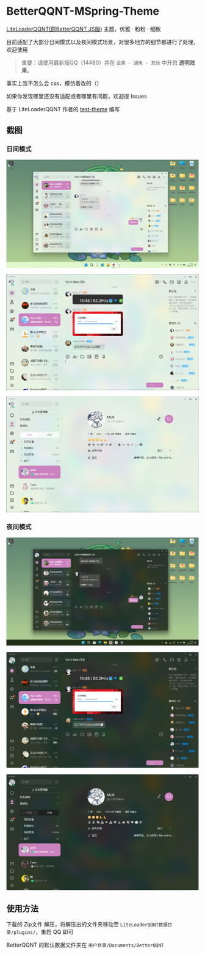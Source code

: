 # BetterQQNT-MSpring-Theme

[LiteLoaderQQNT(原BetterQQNT JS版)](https://github.com/mo-jinran/BetterQQNT) 主题，优雅 · 粉粉 · 细致

目前适配了大部分日间模式以及夜间模式场景，对很多地方的细节都进行了处理，欢迎使用

> 重要：请使用最新版QQ（14480）并在 `设置 - 通用 - 其他` 中开启 **透明效果**。

事实上我不怎么会 css，模仿着改的（）

如果你发现哪里还没有适配或者哪里有问题，欢迎提 Issues

基于 LiteLoaderQQNT 作者的 [test-theme](https://github.com/mo-jinran/BetterQQNT-test-theme) 编写

## 截图

### 日间模式

![总览 置顶&选中聊天展示](./screenshots/1.png)

![非置顶](./screenshots/3.png)

![联系人](./screenshots/5.png)

### 夜间模式

![总览 置顶&选中聊天展示](./screenshots/2.png)

![非置顶](./screenshots/4.png)

![联系人](./screenshots/6.png)

## 使用方法

下载的 Zip文件 解压，将解压出的文件夹移动至 `LiteLoaderQQNT数据目录/plugins/`，重启 QQ 即可

BetterQQNT 的默认数据文件夹在 `用户目录/Documents/BetterQQNT`